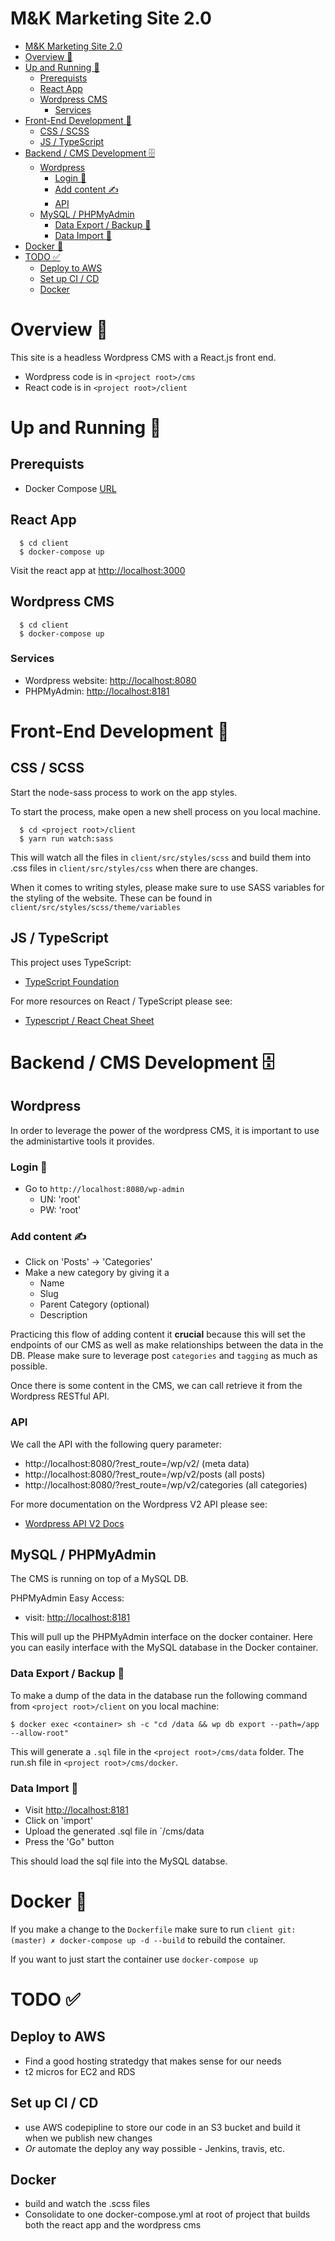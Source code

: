 # M&K Marketing Site 2.0
- [M&K Marketing Site 2.0](#mk-marketing-site-20)
- [Overview 🔎](#overview)
- [Up and Running 🚀](#up-and-running)
  - [Prerequists](#prerequists)
  - [React App](#react-app)
  - [Wordpress CMS](#wordpress-cms)
    - [Services](#services)
- [Front-End Development 🎨](#front-end-development)
  - [CSS / SCSS](#css---scss)
  - [JS / TypeScript](#js---typescript)
- [Backend / CMS Development 🗄](#backend---cms-development)
  - [Wordpress](#wordpress)
    - [Login 🔐](#login)
    - [Add content ✍️](#add-content)
    - [API](#api)
  - [MySQL / PHPMyAdmin](#mysql---phpmyadmin)
    - [Data Export / Backup 🔽](#data-export---backup)
    - [Data Import 🔼](#data-import)
- [Docker 🐳](#docker)
- [TODO ✅](#todo)
  - [Deploy to AWS](#deploy-to-aws)
  - [Set up CI / CD](#set-up-ci---cd)
  - [Docker](#docker)
# Overview 🔎

This site is a headless Wordpress CMS with a React.js front end.
  - Wordpress code is in `<project root>/cms`
  - React code is in `<project root>/client`

# Up and Running 🚀

## Prerequists
  - Docker Compose [URL](https://docs.docker.com/compose/install/)

## React App

```shell
  $ cd client
  $ docker-compose up 
```

Visit the react app at [http://localhost:3000](http://localhost:3000)

## Wordpress CMS

```shell
  $ cd client
  $ docker-compose up 
```

### Services
  - Wordpress website: [http://localhost:8080](http://localhost:8080)
  - PHPMyAdmin: [http://localhost:8181](http://localhost:8181)

# Front-End Development 🎨

## CSS / SCSS

Start the node-sass process to work on the app styles. 

To start the process, make open a new shell process on you local machine.

```shell
  $ cd <project root>/client
  $ yarn run watch:sass
```

This will watch all the files in `client/src/styles/scss` and build them into .css files in `client/src/styles/css` when there are changes. 

When it comes to writing styles, please make sure to use SASS variables for the styling of the website. These can be found in `client/src/styles/scss/theme/variables` 

## JS / TypeScript

This project uses TypeScript: 
  - [TypeScript Foundation](https://www.typescriptlang.org/)

For more resources on React / TypeScript please see:
  - [Typescript / React Cheat Sheet](https://github.com/sw-yx/react-typescript-cheatsheet)

# Backend / CMS Development 🗄

## Wordpress

In order to leverage the power of the wordpress CMS, it is important to use the administartive tools it provides.

### Login 🔐
- Go to `http://localhost:8080/wp-admin`
  - UN: 'root'
  - PW: 'root'

### Add content ✍️
  - Click on 'Posts' -> 'Categories'
  - Make a new category by giving it a 
    - Name
    - Slug
    - Parent Category (optional)
    - Description

Practicing this flow of adding content it **crucial** because this will set the endpoints of our CMS as well as make relationships between the data in the DB. Please make sure to leverage post `categories` and `tagging` as much as possible.

Once there is some content in the CMS, we can call retrieve it from the Wordpress RESTful API. 

### API
We call the API with the following query parameter:
  - http://localhost:8080/?rest_route=/wp/v2/ (meta data)
  - http://localhost:8080/?rest_route=/wp/v2/posts (all posts)
  - http://localhost:8080/?rest_route=/wp/v2/categories (all categories)

For more documentation on the Wordpress V2 API please see:
  - [Wordpress API V2 Docs](https://v2.wp-api.org/)

## MySQL / PHPMyAdmin

The CMS is running on top of a MySQL DB.

PHPMyAdmin Easy Access:
  - visit: [http://localhost:8181](http://localhost:8181)

This will pull up the PHPMyAdmin interface on the docker container. Here you can easily interface with the MySQL database in the Docker container.

### Data Export / Backup 🔽

To make a dump of the data in the database run the following command from `<project root>/client` on you local machine:

```shell
$ docker exec <container> sh -c "cd /data && wp db export --path=/app --allow-root" 
```

This will generate a `.sql` file in the `<project root>/cms/data` folder. The run.sh file in `<project root>/cms/docker`. 

### Data Import 🔼

  - Visit [http://localhost:8181](http://localhost:8181)
  - Click on 'import'
  - Upload the generated .sql file in `<project root>/cms/data
  - Press the 'Go" button

This should load the sql file into the MySQL databse.

# Docker 🐳

If you make a change to the `Dockerfile` make sure to run `client git:(master) ✗ docker-compose up -d --build` to rebuild the container.

If you want to just start the container use `docker-compose up`

# TODO ✅
## Deploy to AWS
  - Find a good hosting stratedgy that makes sense for our needs
  - t2 micros for EC2 and RDS
## Set up CI / CD
  - use AWS codepipline to store our code in an S3 bucket and build it when we publish new changes
  - *Or* automate the deploy any way possible - Jenkins, travis, etc. 
## Docker 
  - build and watch the .scss files
  - Consolidate to one docker-compose.yml at root of project that builds both the react app and the wordpress cms